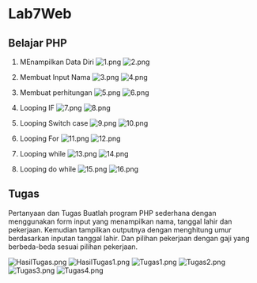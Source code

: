 # Lab7Web

## Belajar PHP
1. MEnampilkan Data Diri
![1.png](Gambar/1.png)
![2.png](Gambar/2.png)

2. Membuat Input Nama
![3.png](Gambar/3.png)
![4.png](Gambar/4.png)

3. Membuat perhitungan
![5.png](Gambar/5.png)
![6.png](Gambar/6.png)

4. Looping IF
![7.png](Gambar/7.png)
![8.png](Gambar/8.png)

5. Looping Switch case
![9.png](Gambar/9.png)
![10.png](Gambar/10.png)

6. Looping For
![11.png](Gambar/11.png)
![12.png](Gambar/12.png)

7. Looping while
![13.png](Gambar/13.png)
![14.png](Gambar/14.png)

8. Looping do while
![15.png](Gambar/15.png)
![16.png](Gambar/16.png)

## Tugas
Pertanyaan dan Tugas
Buatlah program PHP sederhana dengan menggunakan form input yang menampilkan nama, tanggal lahir dan pekerjaan. Kemudian tampilkan outputnya dengan menghitung umur berdasarkan inputan tanggal lahir. Dan pilihan pekerjaan dengan gaji yang berbeda-beda sesuai pilihan pekerjaan.

![HasilTugas.png](Gambar/HasilTugas.png)
![HasilTugas1.png](Gambar/HasilTugas1.png)
![Tugas1.png](Gambar/Tugas1.png)
![Tugas2.png](Gambar/Tugas2.png)
![Tugas3.png](Gambar/Tugas3.png)
![Tugas4.png](Gambar/Tugas4.png)